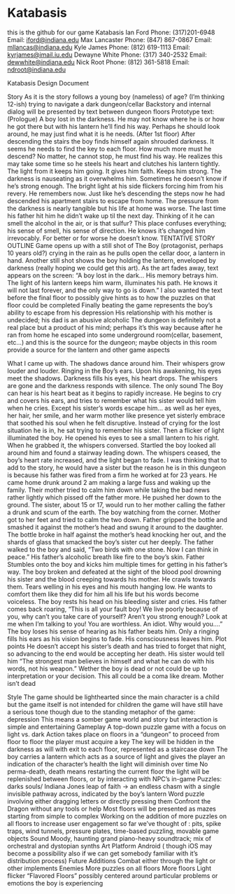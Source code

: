 Katabasis
=========

this is the github for our game Katabasis
Ian Ford              Phone: (317)201-6948  Email: iford@indiana.edu
Max Lancaster	Phone: (847) 867-0867 Email: mllancas@indiana.edu
Kyle James         Phone: (812) 619-1113 Email: kyrjames@imail.iu.edu
Dewayne White  Phone: (317) 340-2532 Email: dewwhite@indiana.edu
Nick Root	Phone: (812) 361-5818 Email: ndroot@indiana.edu


Katabasis Design Document

Story
As it is the story follows a young boy (nameless) of age? (I’m thinking 12-ish) trying to navigate a dark dungeon/cellar
Backstory and internal dialog will be presented by text between dungeon floors
Prototype text:
(Prologue) A boy lost in the darkness. He may not know where he is or how he got there but with his lantern he’ll find his way. Perhaps he should look around, he may just find what it is he needs.
(After 1st floor) After descending the stairs the boy finds himself again shrouded darkness. It seems he needs to find the key to each floor. How much more must he descend? No matter, he cannot stop, he must find his way.
He realizes this may take some time so he steels his heart and clutches his lantern tightly. The light from it keeps him going. It gives him faith. Keeps him strong.
The darkness is nauseating as it overwhelms him. Sometimes he doesn’t know if he’s strong enough. The bright light at his side flickers forcing him from his revery. He remembers now. Just like he’s descending the steps now he had descended his apartment stairs to escape from home.
The pressure from the darkness is nearly tangible but his life at home was worse. The last time his father hit him he didn’t wake up til the next day. Thinking of it he can smell the alcohol in the air, or is that sulfur? This place confuses everything; his sense of smell, his sense of direction. He knows it’s changed him irrevocably. For better or for worse he doesn’t know.
	TENTATIVE STORY OUTLINE
Game opens up with a still shot of The Boy (protagonist, perhaps 10 years old?) crying in the rain as he pulls open the cellar door, a lantern in hand. Another still shot shows the boy holding the lantern, enveloped by darkness (really hoping we could get this art).
As the art fades away, text appears on the screen:
“A boy lost in the dark… His memory betrays him. The light of his lantern keeps him warm, illuminates his path. He knows it will not last forever, and the only way to go is down.”
I also wanted the text before the final floor to possibly give hints as to how the puzzles on that floor could be completed
Finally beating the game represents the boy’s ability to escape from his depression
His relationship with his mother is undecided; his dad is an abusive alcoholic
The dungeon is definitely not a real place but a product of his mind; perhaps it’s this way because after he ran from home he escaped into some underground room(cellar, basement, etc…) and this is the source for the dungeon; maybe objects in this room provide a source for the lantern and other game aspects

What I came up with.
	The shadows dance around him. Their whispers grow louder and louder. Ringing in the Boy’s ears. Upon his awakening, his eyes meet the shadows. Darkness fills his eyes, his heart drops. The whispers are gone and the darkness responds with silence. The only sound The Boy can hear is his heart beat as it begins to rapidly increase. He begins to cry and covers his ears, and tries to remember what his sister would tell him when he cries. Except his sister’s words escape him… as well as her eyes, her hair, her smile, and her warm mother like presence yet sisterly embrace that soothed his soul when he felt disruptive. Instead of crying for the lost situation he is in, he sat trying to remember his sister. Then a flicker of light illuminated the boy. He opened his eyes to see a small lantern to his right. When he grabbed it, the whispers conversed. Startled the boy looked all around him and found a stairway leading down. The whispers ceased, the boy’s heart rate increased, and the light began to fade.
  	I was thinking that to add to the story, he would have a sister but the reason he is in this dungeon is because his father was fired from a firm he worked at for 23 years. He came home drunk around 2 am making a large fuss and waking up the family. Their mother tried to calm him down while taking the bad news rather lightly which pissed off the father more. He pushed her down to the ground. The sister, about 15 or 17, would run to her mother calling the father a drunk and scum of the earth. The boy watching from the corner. Mother got to her feet and tried to calm the two down. Father gripped the bottle and smashed it against the mother’s head and swung it around to the daughter. The bottle broke in half against the mother’s head knocking her out, and the shards of glass that smacked the boy’s sister cut her deeply. The father walked to the boy and said, “Two birds with one stone. Now I can think in peace.” His father’s alcoholic breath like fire to the boy’s skin. Father Stumbles onto the boy and kicks him multiple times for getting in his father’s way. The boy broken and defeated at the sight of the blood pool drowning his sister and the blood creeping towards his mother. He crawls towards them. Tears welling in his eyes and his mouth hanging low. He wants to comfort them like they did for him all his life but his words become voiceless. The boy rests his head on his bleeding sister and cries. His father comes back roaring, “This is all your fault boy! We live poorly because of you, why can’t you take care of yourself? Aren’t you strong enough? Look at me when I’m talking to you! You are worthless. An idiot. Why would you….” The boy loses his sense of hearing as his father beats him. Only a ringing fills his ears as his vision begins to fade. His consciousness leaves him.
Plot points
 He doesn’t accept his sister’s death and has tried to forget that night, so advancing to the end would be accepting her death.
His sister would tell him “The strongest man believes in himself and what he can do with his words, not his weapon.”
Wether the boy is dead or not could be up to interpretation or your decision. This all could be a coma like dream.
Mother isn’t dead

Style
The game should be lighthearted since the main character is a child but the game itself is not intended for children
the game will have still have a serious tone though due to the standing metaphor of the game: depression
This means a somber game world and story but interaction is simple and entertaining
Gameplay
A top-down puzzle game with a focus on light vs. dark
Action takes place on floors in a “dungeon”
to proceed from floor to floor the player must acquire a key
The key will be hidden in the darkness as will with exit to each floor, represented as a staircase down
The boy carries a lantern which acts as a source of light and gives the player an indication of the character’s health
the light will diminish over time
No perma-death, death means restarting the current floor
the light will be replenished between floors, or by interacting with NPC’s in-game
Puzzles:
darks souls/ Indiana Jones leap of faith -> an endless chasm with a single invisible pathway across, indicated by the boy’s lantern
Word puzzle involving either dragging letters or directly pressing them
Confront the Dragon without any tools or help
Most floors will be presented as mazes starting from simple to complex
Working on the addition of more puzzles on all floors to increase user engagement so far we’ve thought of : pits, spike traps, wind tunnels, pressure plates, time-based puzzling, movable game objects 
Sound
	Moody, haunting grand piano-heavy soundtrack; mix of orchestral and dystopian synths
Art
Platform
Android ( though iOS may become a possibility also if we can get somebody familiar with it’s distribution process)
Future Additions
Combat either through the light or other implements
Enemies
More puzzles on all floors
More floors
Light flicker
“Flavored Floors” possibly centered around particular problems or emotions the boy is experiencing
